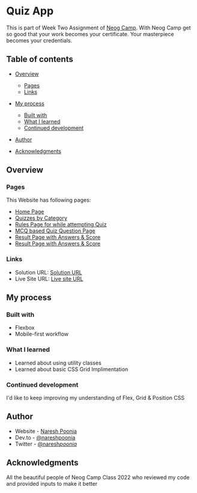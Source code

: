 # Quiz App

This is part of Week Two Assignment of [Neog Camp](https://neog.camp/).
With Neog Camp get so good that your work becomes your certificate. Your masterpiece becomes your credentials.

## Table of contents

- [Overview](#overview)

  - [Pages](#pages)
  - [Links](#links)

- [My process](#my-process)
  - [Built with](#built-with)
  - [What I learned](#what-i-learned)
  - [Continued development](#continued-development)
- [Author](#author)
- [Acknowledgments](#acknowledgments)

## Overview

### Pages

This Website has following pages:

- [Home Page](https://naresh-quiz-app.netlify.app/)
- [Quizzes by Category](https://naresh-quiz-app.netlify.app/html/web-series.html)
- [Rules Page for while attempting Quiz](https://naresh-quiz-app.netlify.app/html/rules.html)
- [MCQ based Quiz Question Page](https://naresh-quiz-app.netlify.app/html/mcq.html)
- [Result Page with Answers & Score](https://naresh-quiz-app.netlify.app/html/mcq.html)
- [Result Page with Answers & Score](https://naresh-quiz-app.netlify.app/html/results.html)

### Links

- Solution URL: [Solution URL](https://github.com/nareshpoonia/quiz-app)
- Live Site URL: [Live site URL](https://naresh-quiz-app.netlify.app/)

## My process

### Built with

- Flexbox
- Mobile-first workflow

### What I learned

- Learned about using utility classes
- Learned about basic CSS Grid Implimentation

### Continued development

I'd like to keep improving my understanding of Flex, Grid & Position CSS

## Author

- Website - [Naresh Poonia](https://www.nareshpoonia.com)
- Dev.to - [@nareshpoonia](https://dev.to/naresh)
- Twitter - [@naresh*poonia*](https://twitter.com/naresh_poonia_)

## Acknowledgments

All the beautiful people of Neog Camp Class 2022 who reviewed my code and provided inputs to make it better
